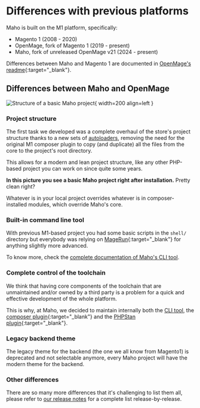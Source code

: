 # Differences with previous platforms

Maho is built on the M1 platform, specifically:

- Magento 1 (2008 - 2020)
- OpenMage, fork of Magento 1 (2019 - present)
- Maho, fork of unreleased OpenMage v21 (2024 - present)

Differences between Maho and Magento 1 are documented in
[OpenMage's readme](https://github.com/openmage/magento-lts/?tab=readme-ov-file#between-magento-1945-and-openmage-19x){:target="_blank"}.

## Differences between Maho and OpenMage

![Structure of a basic Maho project](/assets/basic-project-structure.png){ width=200 align=left }

### Project structure

The first task we developed was a complete overhaul of the store's project structure thanks to a new sets of
[autoloaders](autoloaders.md), removing the need for the original M1 composer plugin to copy (and duplicate)
all the files from the core to the project's root directory.

This allows for a modern and lean project structure, like any other PHP-based project you can work on since quite
some years.

**In this picture you see a basic Maho project right after installation.** Pretty clean right?

Whatever is in your local project overrides whatever is in composer-installed modules, which override Maho's core.

<div style="clear: both"></div>

### Built-in command line tool

With previous M1-based project you had some basic scripts in the `shell/` directory but everybody was relying on
[MageRun](https://magerun.net/){:target="_blank"} for anything slightly more advanced.

To know more, check the [complete documentation of Maho's CLI tool](cli-tool.md).

### Complete control of the toolchain

We think that having core components of the toolchain that are unmaintained and/or owned by a third party is a
problem for a quick and effective development of the whole platform.

This is why, at Maho, we decided to maintain internally both the [CLI tool](cli-tool.md), the
[composer plugin](https://github.com/MahoCommerce/maho-composer-plugin){:target="_blank"} and the
[PHPStan plugin](https://github.com/MahoCommerce/maho-phpstan-plugin){:target="_blank"}.

### Legacy backend theme

The legacy theme for the backend (the one we all know from Magento1) is deprecated and not selectable anymore,
every Maho project will have the modern theme for the backend.

### Other differences

There are so many more differences that it's challenging to list them all, please refer to
[our release notes](/blog) for a complete list release-by-release.
